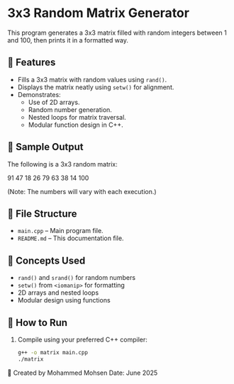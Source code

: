 # 3x3 Random Matrix Generator

This program generates a 3x3 matrix filled with random integers between 1 and 100, then prints it in a formatted way.

## 🔧 Features

- Fills a 3x3 matrix with random values using `rand()`.
- Displays the matrix neatly using `setw()` for alignment.
- Demonstrates:
  - Use of 2D arrays.
  - Random number generation.
  - Nested loops for matrix traversal.
  - Modular function design in C++.

## 🧪 Sample Output

The following is a 3x3 random matrix:

91 47 18
26 79 63
38 14 100


(Note: The numbers will vary with each execution.)

## 📂 File Structure

- `main.cpp` – Main program file.
- `README.md` – This documentation file.

## 🧠 Concepts Used

- `rand()` and `srand()` for random numbers
- `setw()` from `<iomanip>` for formatting
- 2D arrays and nested loops
- Modular design using functions

## 🚀 How to Run

1. Compile using your preferred C++ compiler:
   ```bash
   g++ -o matrix main.cpp
   ./matrix

📅 Created by
Mohammed Mohsen
Date: June 2025

